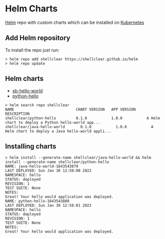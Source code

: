 # Helm Charts
[Helm](https://helm.sh) repo with custom charts which can be installed on [Kubernetes](https://kubernetes.io)

## Add Helm repository

To install the repo just run:

```
> helm repo add shellclear https://shellclear.github.io/helm
> helm repo update
```

## Helm charts

* [sb-hello-world](https://github.com/shellclear/helm/tree/main/java-hello-world)
* [python-hello](https://github.com/shellclear/helm/tree/main/python-hello)

```
> helm search repo shellclear
NAME                            CHART VERSION   APP VERSION     DESCRIPTION                                       
shellclear/python-hello         0.1.0           1.0.0           A Helm chart to deploy a Python hello-world app...
shellclear/java-hello-world       0.1.0           1.0.0           A Helm chart to deploy a Java hello-world appli...
```

## Installing charts

```
> helm install --generate-name shellclear/java-hello-world && helm install --generate-name shellclear/python-hello
NAME: java-hello-world-1643543879
LAST DEPLOYED: Sun Jan 30 12:58:00 2022
NAMESPACE: hello
STATUS: deployed
REVISION: 1
TEST SUITE: None
NOTES:
Great! Your hello would application was deployed.
NAME: python-hello-1643543880
LAST DEPLOYED: Sun Jan 30 12:58:01 2022
NAMESPACE: hello
STATUS: deployed
REVISION: 1
TEST SUITE: None
NOTES:
Great! Your hello would application was deployed.
```

